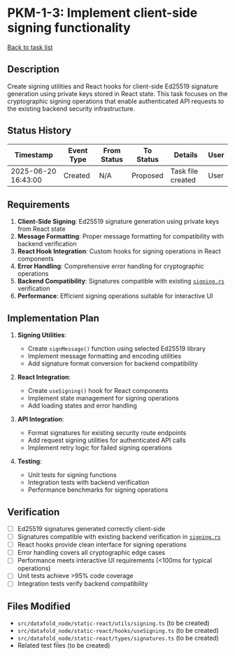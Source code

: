 # PKM-1-3: Implement client-side signing functionality

[Back to task list](./tasks.md)

## Description

Create signing utilities and React hooks for client-side Ed25519 signature generation using private keys stored in React state. This task focuses on the cryptographic signing operations that enable authenticated API requests to the existing backend security infrastructure.

## Status History

| Timestamp | Event Type | From Status | To Status | Details | User |
|-----------|------------|-------------|-----------|---------|------|
| 2025-06-20 16:43:00 | Created | N/A | Proposed | Task file created | User |

## Requirements

1. **Client-Side Signing**: Ed25519 signature generation using private keys from React state
2. **Message Formatting**: Proper message formatting for compatibility with backend verification
3. **React Hook Integration**: Custom hooks for signing operations in React components
4. **Error Handling**: Comprehensive error handling for cryptographic operations
5. **Backend Compatibility**: Signatures compatible with existing [`signing.rs`](../../src/security/signing.rs) verification
6. **Performance**: Efficient signing operations suitable for interactive UI

## Implementation Plan

1. **Signing Utilities**:
   - Create `signMessage()` function using selected Ed25519 library
   - Implement message formatting and encoding utilities
   - Add signature format conversion for backend compatibility

2. **React Integration**:
   - Create `useSigning()` hook for React components
   - Implement state management for signing operations
   - Add loading states and error handling

3. **API Integration**:
   - Format signatures for existing security route endpoints
   - Add request signing utilities for authenticated API calls
   - Implement retry logic for failed signing operations

4. **Testing**:
   - Unit tests for signing functions
   - Integration tests with backend verification
   - Performance benchmarks for signing operations

## Verification

- [ ] Ed25519 signatures generated correctly client-side
- [ ] Signatures compatible with existing backend verification in [`signing.rs`](../../src/security/signing.rs)
- [ ] React hooks provide clean interface for signing operations
- [ ] Error handling covers all cryptographic edge cases
- [ ] Performance meets interactive UI requirements (<100ms for typical operations)
- [ ] Unit tests achieve >95% code coverage
- [ ] Integration tests verify backend compatibility

## Files Modified

- `src/datafold_node/static-react/utils/signing.ts` (to be created)
- `src/datafold_node/static-react/hooks/useSigning.ts` (to be created)
- `src/datafold_node/static-react/types/signatures.ts` (to be created)
- Related test files (to be created)